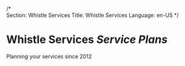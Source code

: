 /*                                                                                                                                                                                                                                                                                                 
Section: Whistle Services
Title: Whistle Services
Language: en-US
*/

# Whistle Services *Service Plans*
Planning your services since 2012
